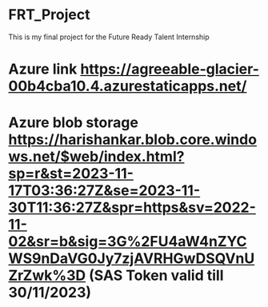 # FRT_Project
This is my final project for the Future Ready Talent Internship
# Azure link https://agreeable-glacier-00b4cba10.4.azurestaticapps.net/
# Azure blob storage https://harishankar.blob.core.windows.net/$web/index.html?sp=r&st=2023-11-17T03:36:27Z&se=2023-11-30T11:36:27Z&spr=https&sv=2022-11-02&sr=b&sig=3G%2FU4aW4nZYCWS9nDaVG0Jy7zjAVRHGwDSQVnUZrZwk%3D   (SAS Token valid till 30/11/2023)
